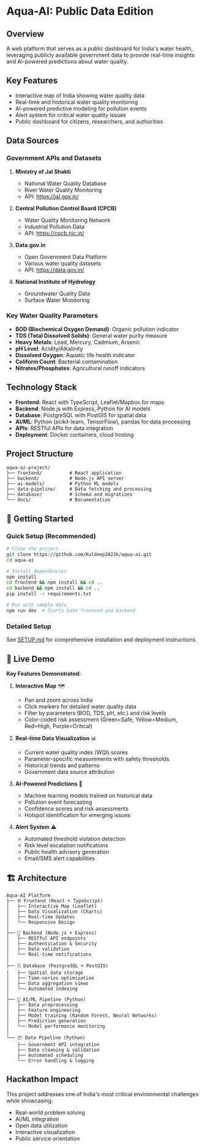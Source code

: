 # Aqua-AI: Public Data Edition

## Overview
A web platform that serves as a public dashboard for India's water health, leveraging publicly available government data to provide real-time insights and AI-powered predictions about water quality.

## Key Features
- Interactive map of India showing water quality data
- Real-time and historical water quality monitoring
- AI-powered predictive modeling for pollution events
- Alert system for critical water quality issues
- Public dashboard for citizens, researchers, and authorities

## Data Sources

### Government APIs and Datasets
1. **Ministry of Jal Shakti**
   - National Water Quality Database
   - River Water Quality Monitoring
   - API: https://jal.gov.in/

2. **Central Pollution Control Board (CPCB)**
   - Water Quality Monitoring Network
   - Industrial Pollution Data
   - API: https://cpcb.nic.in/

3. **Data.gov.in**
   - Open Government Data Platform
   - Various water quality datasets
   - API: https://data.gov.in/

4. **National Institute of Hydrology**
   - Groundwater Quality Data
   - Surface Water Monitoring

### Key Water Quality Parameters
- **BOD (Biochemical Oxygen Demand)**: Organic pollution indicator
- **TDS (Total Dissolved Solids)**: General water purity measure
- **Heavy Metals**: Lead, Mercury, Cadmium, Arsenic
- **pH Level**: Acidity/Alkalinity
- **Dissolved Oxygen**: Aquatic life health indicator
- **Coliform Count**: Bacterial contamination
- **Nitrates/Phosphates**: Agricultural runoff indicators

## Technology Stack
- **Frontend**: React with TypeScript, Leaflet/Mapbox for maps
- **Backend**: Node.js with Express, Python for AI models
- **Database**: PostgreSQL with PostGIS for spatial data
- **AI/ML**: Python (scikit-learn, TensorFlow), pandas for data processing
- **APIs**: RESTful APIs for data integration
- **Deployment**: Docker containers, cloud hosting

## Project Structure
```
aqua-ai-project/
├── frontend/          # React application
├── backend/           # Node.js API server
├── ai-models/         # Python ML models
├── data-pipeline/     # Data fetching and processing
├── database/          # Schema and migrations
└── docs/              # Documentation
```

## 🚀 Getting Started

### Quick Setup (Recommended)
```bash
# Clone the project
git clone https://github.com/Kuldeep2822k/aqua-ai.git
cd aqua-ai

# Install dependencies
npm install
cd frontend && npm install && cd ..
cd backend && npm install && cd ..
pip install -r requirements.txt

# Run with sample data
npm run dev  # Starts both frontend and backend
```

### Detailed Setup
See [SETUP.md](SETUP.md) for comprehensive installation and deployment instructions.

## 🎯 Live Demo

**Key Features Demonstrated:**

1. **Interactive Map** 🗺️
   - Pan and zoom across India
   - Click markers for detailed water quality data
   - Filter by parameters (BOD, TDS, pH, etc.) and risk levels
   - Color-coded risk assessment (Green=Safe, Yellow=Medium, Red=High, Purple=Critical)

2. **Real-time Data Visualization** 📊
   - Current water quality index (WQI) scores
   - Parameter-specific measurements with safety thresholds
   - Historical trends and patterns
   - Government data source attribution

3. **AI-Powered Predictions** 🤖
   - Machine learning models trained on historical data
   - Pollution event forecasting
   - Confidence scores and risk assessments
   - Hotspot identification for emerging issues

4. **Alert System** ⚠️
   - Automated threshold violation detection
   - Risk level escalation notifications
   - Public health advisory generation
   - Email/SMS alert capabilities

## 🏗️ Architecture

```
Aqua-AI Platform
├── 🌐 Frontend (React + TypeScript)
│   ├── Interactive Map (Leaflet)
│   ├── Data Visualization (Charts)
│   ├── Real-time Updates
│   └── Responsive Design
│
├── 🔧 Backend (Node.js + Express)
│   ├── RESTful API endpoints
│   ├── Authentication & Security
│   ├── Data validation
│   └── Real-time notifications
│
├── 🗄️ Database (PostgreSQL + PostGIS)
│   ├── Spatial data storage
│   ├── Time-series optimization
│   ├── Data aggregation views
│   └── Automated indexing
│
├── 🤖 AI/ML Pipeline (Python)
│   ├── Data preprocessing
│   ├── Feature engineering
│   ├── Model training (Random Forest, Neural Networks)
│   ├── Prediction generation
│   └── Model performance monitoring
│
└── 📦 Data Pipeline (Python)
    ├── Government API integration
    ├── Data cleaning & validation
    ├── Automated scheduling
    └── Error handling & logging
```

## Hackathon Impact
This project addresses one of India's most critical environmental challenges while showcasing:
- Real-world problem solving
- AI/ML integration
- Open data utilization
- Interactive visualization
- Public service orientation
